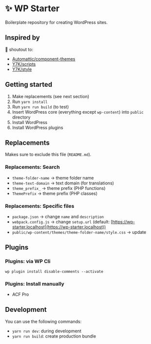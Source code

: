 # ✨ WP Starter
Boilerplate repository for creating WordPress sites.

## Inspired by
👋 shoutout to:
- [Automattic/component-themes](https://github.com/Automattic/component-themes)
- [Y7K/scripts](https://github.com/Y7K/scripts)
- [Y7K/style](https://github.com/Y7K/style)

## Getting started
1. Make replacements (see next section)
2. Run `yarn install`
3. Run `yarn run build` (to test)
4. Insert WordPress core (everything except `wp-content`) into `public` directory
5. Install WordPress
6. Install WordPress plugins

## Replacements
Makes sure to exclude this file (`README.md`).

### Replacements: Search
- `theme-folder-name` → theme folder name
- `theme-text-domain` → text domain (for translations)
- `theme_prefix_` → theme prefix (PHP functions)
- `ThemePrefix` → theme prefix (PHP classes)

### Replacements: Specific files
- `package.json` → change `name` and `description`
- `webpack.config.js` → change `setup.url` (default: [https://wp-starter.localhost](https://wp-starter.localhost))
- `public/wp-content/themes/theme-folder-name/style.css` → update

## Plugins

### Plugins: via WP Cli
```console
wp plugin install disable-comments --activate
```

### Plugins: Install manually
- ACF Pro

## Development
You can use the following commands:

- `yarn run dev`: during development
- `yarn run build`: create production bundle